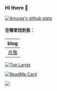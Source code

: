 ### Hi there 👋


[![Anurag's github stats](https://github-readme-stats.vercel.app/api?username=gsyx666)](https://github.com/anuraghazra/github-readme-stats)

#### 在哪里找到我：

|                            blog                            |
| :--------------------------------------------------------: |
| [点我](https://gsyx.vercel.app/) |



[![Top Langs](https://github-readme-stats.vercel.app/api/top-langs/?username=gsyx666)](https://github.com/anuraghazra/github-readme-stats)


[![ReadMe Card](https://github-readme-stats.vercel.app/api/pin/?username=gsyx666&repo=gsyx666.github.io&show_owner=true)](https://github.com/gsyx666/gsyx666.github.io)

![](https://komarev.com/ghpvc/?username=gsyx666&color=green)

